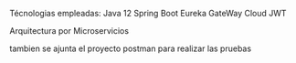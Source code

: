 Técnologias empleadas:
Java 12
Spring Boot
Eureka
GateWay Cloud
JWT


Arquitectura por Microservicios

tambien se ajunta el proyecto postman para realizar las pruebas


